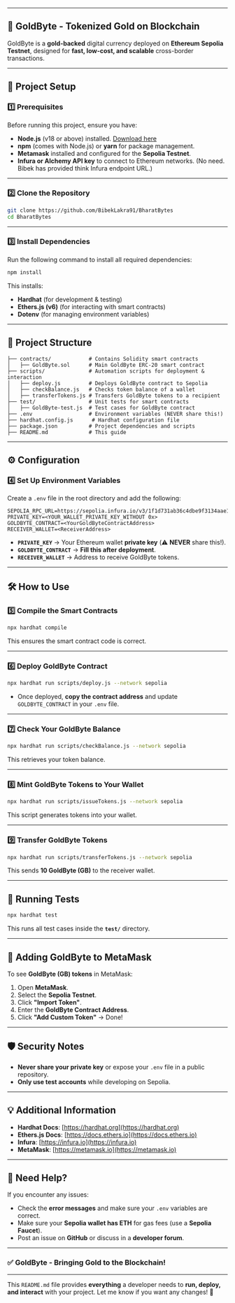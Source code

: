
---

## **🚀 GoldByte - Tokenized Gold on Blockchain**
GoldByte is a **gold-backed** digital currency deployed on **Ethereum Sepolia Testnet**, designed for **fast, low-cost, and scalable** cross-border transactions.

---

## **📌 Project Setup**

### **1️⃣ Prerequisites**
Before running this project, ensure you have:
- **Node.js** (v18 or above) installed. [Download here](https://nodejs.org/)
- **npm** (comes with Node.js) or **yarn** for package management.
- **Metamask** installed and configured for the **Sepolia Testnet**.
- **Infura or Alchemy API key** to connect to Ethereum networks. (No need. Bibek has provided think Infura endpoint URL.)

---

### **2️⃣ Clone the Repository**
```bash
git clone https://github.com/BibekLakra91/BharatBytes
cd BharatBytes
```

---

### **3️⃣ Install Dependencies**
Run the following command to install all required dependencies:
```bash
npm install
```

This installs:
- **Hardhat** (for development & testing)
- **Ethers.js (v6)** (for interacting with smart contracts)
- **Dotenv** (for managing environment variables)

---

## **📂 Project Structure**
```
├── contracts/            # Contains Solidity smart contracts
│   ├── GoldByte.sol      # Main GoldByte ERC-20 smart contract
├── scripts/              # Automation scripts for deployment & interaction
│   ├── deploy.js         # Deploys GoldByte contract to Sepolia
│   ├── checkBalance.js   # Checks token balance of a wallet
│   ├── transferTokens.js # Transfers GoldByte tokens to a recipient
├── test/                 # Unit tests for smart contracts
│   ├── GoldByte-test.js  # Test cases for GoldByte contract
├── .env                  # Environment variables (NEVER share this!)
├── hardhat.config.js      # Hardhat configuration file
├── package.json          # Project dependencies and scripts
├── README.md             # This guide
```

---

## **⚙️ Configuration**

### **4️⃣ Set Up Environment Variables**
Create a `.env` file in the root directory and add the following:
```plaintext
SEPOLIA_RPC_URL=https://sepolia.infura.io/v3/1f1d731ab36c4dbe9f3134aae160b5a6
PRIVATE_KEY=<YOUR_WALLET_PRIVATE_KEY_WITHOUT 0x>
GOLDBYTE_CONTRACT=<YourGoldByteContractAddress>
RECEIVER_WALLET=<ReceiverAddress>
```
- **`PRIVATE_KEY`** → Your Ethereum wallet **private key** (⚠️ **NEVER** share this!).
- **`GOLDBYTE_CONTRACT`** → **Fill this after deployment**.
- **`RECEIVER_WALLET`** → Address to receive GoldByte tokens.

---

## **🛠️ How to Use**

### **5️⃣ Compile the Smart Contracts**
```bash
npx hardhat compile
```
This ensures the smart contract code is correct.

---

### **6️⃣ Deploy GoldByte Contract**
```bash
npx hardhat run scripts/deploy.js --network sepolia
```
- Once deployed, **copy the contract address** and update `GOLDBYTE_CONTRACT` in your `.env` file.

---

### **7️⃣ Check Your GoldByte Balance**
```bash
npx hardhat run scripts/checkBalance.js --network sepolia
```
This retrieves your token balance.

---
### **8️⃣ Mint GoldByte Tokens to Your Wallet**
```bash
npx hardhat run scripts/issueTokens.js --network sepolia
```
This script generates tokens into your wallet.

---


### **9️⃣ Transfer GoldByte Tokens**
```bash
npx hardhat run scripts/transferTokens.js --network sepolia
```
This sends **10 GoldByte (GB)** to the receiver wallet.

---

## **🧪 Running Tests**
```bash
npx hardhat test
```
This runs all test cases inside the **`test/`** directory.

---

## **🚀 Adding GoldByte to MetaMask**
To see **GoldByte (GB) tokens** in MetaMask:
1. Open **MetaMask**.
2. Select the **Sepolia Testnet**.
3. Click **"Import Token"**.
4. Enter the **GoldByte Contract Address**.
5. Click **"Add Custom Token"** → Done!

---

## **🛡️ Security Notes**
- **Never share your private key** or expose your `.env` file in a public repository.
- **Only use test accounts** while developing on Sepolia.

---

## **💡 Additional Information**
- **Hardhat Docs**: [https://hardhat.org](https://hardhat.org)
- **Ethers.js Docs**: [https://docs.ethers.io](https://docs.ethers.io)
- **Infura**: [https://infura.io](https://infura.io)
- **MetaMask**: [https://metamask.io](https://metamask.io)

---

## **💬 Need Help?**
If you encounter any issues:
- Check the **error messages** and make sure your `.env` variables are correct.
- Make sure your **Sepolia wallet has ETH** for gas fees (use a **Sepolia Faucet**).
- Post an issue on **GitHub** or discuss in a **developer forum**.

---
### ✅ **GoldByte - Bringing Gold to the Blockchain!**
---
This `README.md` file provides **everything** a developer needs to **run, deploy, and interact** with your project. Let me know if you want any changes! 🚀